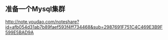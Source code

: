 ## 准备一个Mysql集群

http://note.youdao.com/noteshare?id=afb054d31ab7b89faef593f4ff734468&sub=2987691F751C4C469E3B9F599E5BAD9A

## 